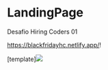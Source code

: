 # LandingPage
Desafio Hiring Coders 01

https://blackfridayhc.netlify.app/!

[template]<img src="https://user-images.githubusercontent.com/87395747/126081823-b8efeb58-498f-4d5c-bc21-54a020b54e73.jpg"/>

